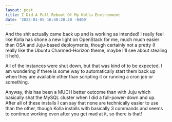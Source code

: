 ```yaml
--- 
layout: post 
title: I Did A Full Reboot Of My Kolla Environment 
date: '2022-01-05 16:40:20.48 -0400' 
--- 
```

And the shit actually came back up and is working as intended! I really feel like Kolla has shone a new light on 
OpenStack for me, much much easier than OSA and Juju-based deployments, though certainly not a pretty (I really 
like the Ubuntu Charmed-Horizon theme, maybe I'll see about stealing it heh). 

All of the instances were shut down, but that was kind of to be expected. I am wondering if there is some way to 
automatically start them back up when they are available other than scripting it or running a cron job or 
something. 

Anyway, this has been a MUCH better outcome than with Juju which basically shat the MySQL cluster when I did a 
full-power-down and up. After all of these installs I can say that none are technically easier to use than the 
other, though Kolla installs with basically 3 commands and seems to continue working even after you get mad at 
it, so there is that!
